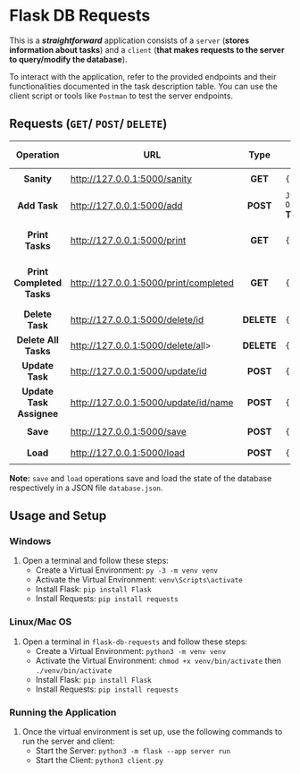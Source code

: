 # Flask DB Requests

This is a ***straightforward*** application consists of a `server` (**stores information about tasks**) and a `client` (**that makes requests to the server to query/modify the database**).

To interact with the application, refer to the provided endpoints and their functionalities documented in the task description table. You can use the client script or tools like `Postman` to test the server endpoints.

## Requests (`GET`/ `POST`/ `DELETE`)

| **Operation**             | URL                                          |**Type**| Request Body                  | Response                        |
|:-------------------------:|----------------------------------------------|:------:|-------------------------------|---------------------------------|
| **Sanity**                | <http://127.0.0.1:5000/sanity>               |**GET** | `{}`                          | `{"status_code": "200"}`        |
| **Add Task**              | <http://127.0.0.1:5000/add>                  |**POST**| `JSON ObjectNode` **Task**    | `{"status_code": "200"}`        |
| **Print Tasks**           | <http://127.0.0.1:5000/print>               |**GET**| `{}`                            | JSON containing all tasks       |
| **Print Completed Tasks** | <http://127.0.0.1:5000/print/completed>     |**GET**| `{}`                            | JSON containing completed tasks |
| **Delete Task**           | <http://127.0.0.1:5000/delete/id>            |**DELETE**| `{}`                        | `{"status_code": "200"}`        |
| **Delete All Tasks**      | <http://127.0.0.1:5000/delete/al>l>         |**DELETE**| `{}`                         | `{"status_code": "200"}`        |
| **Update Task**           | <http://127.0.0.1:5000/update/id>           |**POST**| `{}`                           | `{"status_code": "200"}`        |
| **Update Task Assignee**  | <http://127.0.0.1:5000/update/id/name>      |**POST**| `{}`                           | `{"status_code": "200"}`        |
| **Save**                  | <http://127.0.0.1:5000/save>                |**POST**| `{}`                           | `{"status_code": "200"}`        |
| **Load**                  | <http://127.0.0.1:5000/load>                |**POST**| `{}`                           | `{"status_code": "200"}`        |

**Note:** `save` and `load` operations save and load the state of the database respectively in a JSON file `database.json`.

## Usage and Setup

### Windows

1. Open a terminal and follow these steps:
   - Create a Virtual Environment: `py -3 -m venv venv`
   - Activate the Virtual Environment: `venv\Scripts\activate`
   - Install Flask: `pip install Flask`
   - Install Requests: `pip install requests`

### Linux/Mac OS

1. Open a terminal in `flask-db-requests` and follow these steps:
   - Create a Virtual Environment: `python3 -m venv venv`
   - Activate the Virtual Environment: `chmod +x venv/bin/activate` then `./venv/bin/activate`
   - Install Flask: `pip install Flask`
   - Install Requests: `pip install requests`

### Running the Application

1. Once the virtual environment is set up, use the following commands to run the server and client:
   - Start the Server: `python3 -m flask --app server run`
   - Start the Client: `python3 client.py`
